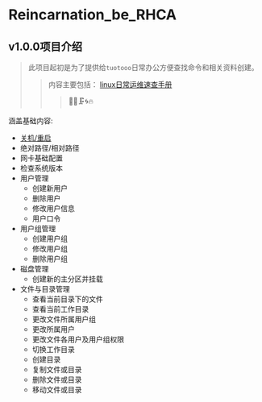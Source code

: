 # Reincarnation_be_RHCA
## v1.0.0项目介绍
> 此项目起初是为了提供给`tuotooo`日常办公方便查找命令和相关资料创建。
>>内容主要包括： [linux日常运维速查手册](basics.md)
>>>:construction::rabbit::clamp::cyclone::fire:

涵盖基础内容:
- [关机/重启](basics.md#关机重启)
- 绝对路径/相对路径
- 网卡基础配置
- 检查系统版本
- 用户管理
  - 创建新用户
  - 删除用户
  - 修改用户信息
  - 用户口令
- 用户组管理
  - 创建用户组
  - 修改用户组
  - 删除用户组
- 磁盘管理
  - 创建新的主分区并挂载
- 文件与目录管理
  - 查看当前目录下的文件
  - 查看当前工作目录
  - 更改文件所属用户组
  - 更改所属用户
  - 更改文件各用户及用户组权限
  - 切换工作目录
  - 创建目录
  - 复制文件或目录
  - 删除文件或目录
  - 移动文件或目录

